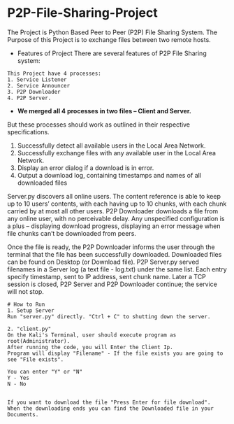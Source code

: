 # P2P-File-Sharing-Project

The Project is Python Based Peer to Peer (P2P) File Sharing System. The Purpose of this Project is to exchange files between two remote hosts.


- Features of Project 
There are several features of P2P File Sharing system:

```
This Project have 4 processes:
1. Service Listener 
2. Service Announcer 
3. P2P Downloader 
4. P2P Server.
```

- **We merged all 4 processes in two files – Client and Server.**

But these processes should work as outlined in their respective specifications. 
1. Successfully detect all available users in the Local Area Network. 
2. Successfully exchange files with any available user in the Local Area Network. 
3. Display an error dialog if a download is in error. 
4. Output a download log, containing timestamps and names of all downloaded files

Server.py discovers all online users. The content reference is able to keep up to 10 users’ contents, with each having up to 10 chunks, with each chunk carried by at most all other users. P2P Downloader downloads a file from any online user, with no perceivable delay. Any unspecified configuration is a plus – displaying download progress, displaying an error message when file chunks can’t be downloaded from peers.

Once the file is ready, the P2P Downloader informs the user through the terminal that the file has been successfully downloaded. Downloaded files can be found on Desktop (or Download file). P2P Server.py served filenames in a Server log (a text file - log.txt) under the same list. Each entry specify timestamp, sent to IP address, sent chunk name. Later a TCP session is closed, P2P Server and P2P Downloader continue; the service will not stop.


```
# How to Run
1. Setup Server
Run "server.py" directly. "Ctrl + C" to shutting down the server.

2. "client.py" 
On the Kali's Terminal, user should execute program as root(Administrator).
After running the code, you will Enter the Client Ip. 
Program will display "Filename" - If the file exists you are going to see "File exists".

You can enter "Y" or "N"
Y - Yes
N - No


If you want to download the file "Press Enter for file download". 
When the downloading ends you can find the Downloaded file in your Documents.
```
